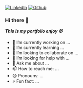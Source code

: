 [![LinkedIn][linkedin-shield]][linkedin-url]
[![Github][github-shield]][github-url]


### Hi there 👋

***This is my portfolio enjoy 🏵️***

- 🔭 I’m currently working on ...
- 🌱 I’m currently learning ...
- 👯 I’m looking to collaborate on ...
- 🤔 I’m looking for help with ...
- 💬 Ask me about ...
- 📫 How to reach me: ...
- 😄 Pronouns: ...
- ⚡ Fun fact: ...


[linkedin-shield]: https://img.shields.io/badge/-LinkedIn-black.svg?style=for-the-badge&logo=linkedin&colorB=255
[linkedin-url]: https://linkedin.com/in/rubenjimenezavila

[github-shield]: https://img.shields.io/badge/-Twitter-black.svg?style=for-the-badge&logo=github&colorB=555
[github-url]: https://github.com/Ruben-Jim
